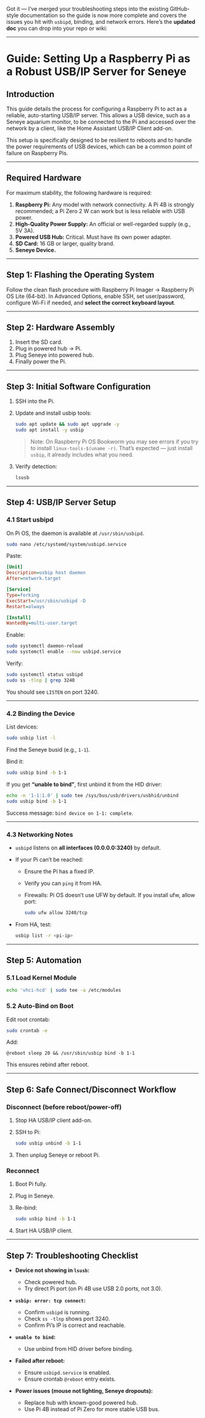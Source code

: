 Got it — I’ve merged your troubleshooting steps into the existing GitHub-style documentation so the guide is now more complete and covers the issues you hit with `usbipd`, binding, and network errors. Here’s the **updated doc** you can drop into your repo or wiki:

---

# Guide: Setting Up a Raspberry Pi as a Robust USB/IP Server for Seneye

## Introduction

This guide details the process for configuring a Raspberry Pi to act as a reliable, auto-starting USB/IP server. This allows a USB device, such as a Seneye aquarium monitor, to be connected to the Pi and accessed over the network by a client, like the Home Assistant USB/IP Client add-on.

This setup is specifically designed to be resilient to reboots and to handle the power requirements of USB devices, which can be a common point of failure on Raspberry Pis.

---

## Required Hardware

For maximum stability, the following hardware is required:

1. **Raspberry Pi:** Any model with network connectivity. A Pi 4B is strongly recommended; a Pi Zero 2 W can work but is less reliable with USB power.
2. **High-Quality Power Supply:** An official or well-regarded supply (e.g., 5V 3A).
3. **Powered USB Hub:** Critical. Must have its own power adapter.
4. **SD Card:** 16 GB or larger, quality brand.
5. **Seneye Device.**

---

## Step 1: Flashing the Operating System

Follow the clean flash procedure with Raspberry Pi Imager → Raspberry Pi OS Lite (64-bit).
In Advanced Options, enable SSH, set user/password, configure Wi-Fi if needed, and **select the correct keyboard layout**.

---

## Step 2: Hardware Assembly

1. Insert the SD card.
2. Plug in powered hub → Pi.
3. Plug Seneye into powered hub.
4. Finally power the Pi.

---

## Step 3: Initial Software Configuration

1. SSH into the Pi.
2. Update and install usbip tools:

   ```bash
   sudo apt update && sudo apt upgrade -y
   sudo apt install -y usbip
   ```

   > Note: On Raspberry Pi OS Bookworm you may see errors if you try to install `linux-tools-$(uname -r)`. That’s expected — just install `usbip`, it already includes what you need.
3. Verify detection:

   ```bash
   lsusb
   ```

---

## Step 4: USB/IP Server Setup

### 4.1 Start usbipd

On Pi OS, the daemon is available at `/usr/sbin/usbipd`.

```bash
sudo nano /etc/systemd/system/usbipd.service
```

Paste:

```ini
[Unit]
Description=usbip host daemon
After=network.target

[Service]
Type=forking
ExecStart=/usr/sbin/usbipd -D
Restart=always

[Install]
WantedBy=multi-user.target
```

Enable:

```bash
sudo systemctl daemon-reload
sudo systemctl enable --now usbipd.service
```

Verify:

```bash
sudo systemctl status usbipd
sudo ss -tlnp | grep 3240
```

You should see `LISTEN` on port 3240.

---

### 4.2 Binding the Device

List devices:

```bash
sudo usbip list -l
```

Find the Seneye busid (e.g., `1-1`).

Bind it:

```bash
sudo usbip bind -b 1-1
```

If you get **“unable to bind”**, first unbind it from the HID driver:

```bash
echo -n '1-1:1.0' | sudo tee /sys/bus/usb/drivers/usbhid/unbind
sudo usbip bind -b 1-1
```

Success message: `bind device on 1-1: complete`.

---

### 4.3 Networking Notes

* `usbipd` listens on **all interfaces (0.0.0.0:3240)** by default.
* If your Pi can’t be reached:

  * Ensure the Pi has a fixed IP.
  * Verify you can `ping` it from HA.
  * Firewalls: Pi OS doesn’t use UFW by default. If you install ufw, allow port:

    ```bash
    sudo ufw allow 3240/tcp
    ```
* From HA, test:

  ```bash
  usbip list -r <pi-ip>
  ```

---

## Step 5: Automation

### 5.1 Load Kernel Module

```bash
echo 'vhci-hcd' | sudo tee -a /etc/modules
```

### 5.2 Auto-Bind on Boot

Edit root crontab:

```bash
sudo crontab -e
```

Add:

```cron
@reboot sleep 20 && /usr/sbin/usbip bind -b 1-1
```

This ensures rebind after reboot.

---

## Step 6: Safe Connect/Disconnect Workflow

### Disconnect (before reboot/power-off)

1. Stop HA USB/IP client add-on.
2. SSH to Pi:

   ```bash
   sudo usbip unbind -b 1-1
   ```
3. Then unplug Seneye or reboot Pi.

### Reconnect

1. Boot Pi fully.
2. Plug in Seneye.
3. Re-bind:

   ```bash
   sudo usbip bind -b 1-1
   ```
4. Start HA USB/IP client.

---

## Step 7: Troubleshooting Checklist

* **Device not showing in `lsusb`:**

  * Check powered hub.
  * Try direct Pi port (on Pi 4B use USB 2.0 ports, not 3.0).
* **`usbip: error: tcp connect`:**

  * Confirm `usbipd` is running.
  * Check `ss -tlnp` shows port 3240.
  * Confirm Pi’s IP is correct and reachable.
* **`unable to bind`:**

  * Use unbind from HID driver before binding.
* **Failed after reboot:**

  * Ensure `usbipd.service` is enabled.
  * Ensure crontab `@reboot` entry exists.
* **Power issues (mouse not lighting, Seneye dropouts):**

  * Replace hub with known-good powered hub.
  * Use Pi 4B instead of Pi Zero for more stable USB bus.

